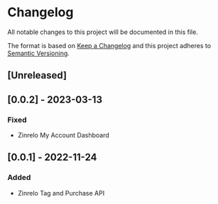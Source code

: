 # Changelog

All notable changes to this project will be documented in this file.

The format is based on [Keep a Changelog](http://keepachangelog.com/en/1.0.0/)
and this project adheres to [Semantic Versioning](http://semver.org/spec/v2.0.0.html).

## [Unreleased]

## [0.0.2] - 2023-03-13

### Fixed

- Zinrelo My Account Dashboard

## [0.0.1] - 2022-11-24

### Added

- Zinrelo Tag and Purchase API
